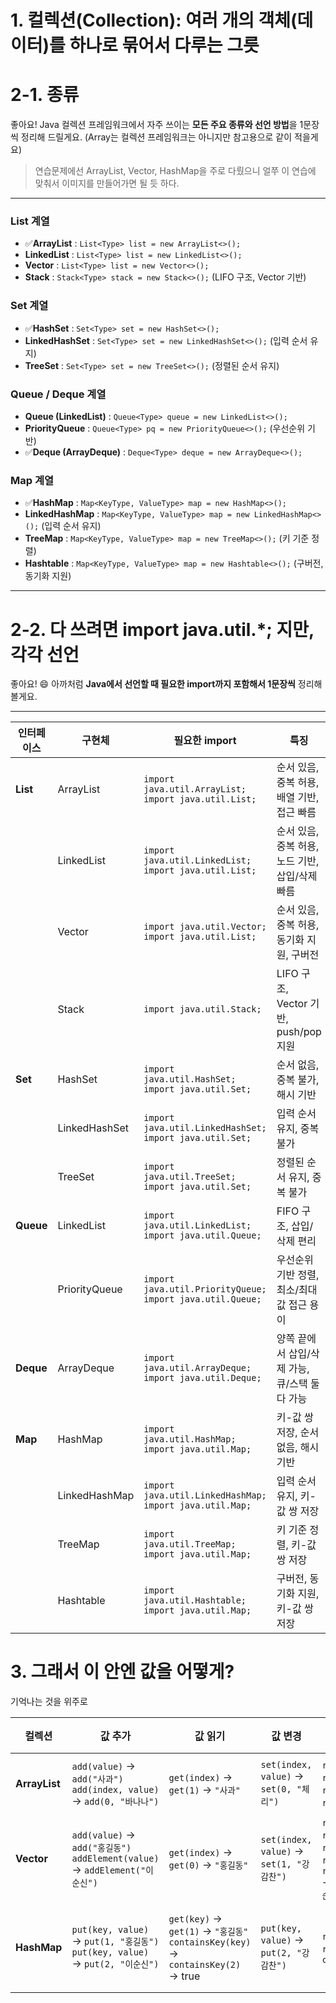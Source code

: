 # 1. 컬렉션(Collection): 여러 개의 객체(데이터)를 하나로 묶어서 다루는 그릇

# 2-1. 종류
좋아요! Java 컬렉션 프레임워크에서 자주 쓰이는 **모든 주요 종류와 선언 방법**을 1문장씩 정리해 드릴게요. (Array는 컬렉션 프레임워크는 아니지만 참고용으로 같이 적을게요)

>연습문제에선 ArrayList, Vector, HashMap을 주로 다뤘으니 얼쭈 이 연습에 맞춰서 이미지를 만들어가면 될 듯 하다.

---

### **List 계열**

* ✅**ArrayList** : `List<Type> list = new ArrayList<>();`
* **LinkedList** : `List<Type> list = new LinkedList<>();`
* **Vector** : `List<Type> list = new Vector<>();`
* **Stack** : `Stack<Type> stack = new Stack<>();` (LIFO 구조, Vector 기반)

### **Set 계열**

* ✅**HashSet** : `Set<Type> set = new HashSet<>();`
* **LinkedHashSet** : `Set<Type> set = new LinkedHashSet<>();` (입력 순서 유지)
* **TreeSet** : `Set<Type> set = new TreeSet<>();` (정렬된 순서 유지)

### **Queue / Deque 계열**

* **Queue (LinkedList)** : `Queue<Type> queue = new LinkedList<>();`
* **PriorityQueue** : `Queue<Type> pq = new PriorityQueue<>();` (우선순위 기반)
* ✅**Deque (ArrayDeque)** : `Deque<Type> deque = new ArrayDeque<>();`

### **Map 계열**

* ✅**HashMap** : `Map<KeyType, ValueType> map = new HashMap<>();`
* **LinkedHashMap** : `Map<KeyType, ValueType> map = new LinkedHashMap<>();` (입력 순서 유지)
* **TreeMap** : `Map<KeyType, ValueType> map = new TreeMap<>();` (키 기준 정렬)
* **Hashtable** : `Map<KeyType, ValueType> map = new Hashtable<>();` (구버전, 동기화 지원)

---

# 2-2. 다 쓰려면 import java.util.*; 지만, 각각 선언

좋아요! 😄 아까처럼 **Java에서 선언할 때 필요한 import까지 포함해서 1문장씩** 정리해 볼게요.

---

| 인터페이스     | 구현체           | 필요한 import                                                | 특징                              |
| --------- | ------------- | --------------------------------------------------------- | ------------------------------- |
| **List**  | ArrayList     | `import java.util.ArrayList; import java.util.List;`      | 순서 있음, 중복 허용, 배열 기반, 접근 빠름      |
|           | LinkedList    | `import java.util.LinkedList; import java.util.List;`     | 순서 있음, 중복 허용, 노드 기반, 삽입/삭제 빠름   |
|           | Vector        | `import java.util.Vector; import java.util.List;`         | 순서 있음, 중복 허용, 동기화 지원, 구버전       |
|           | Stack         | `import java.util.Stack;`                                 | LIFO 구조, Vector 기반, push/pop 지원 |
| **Set**   | HashSet       | `import java.util.HashSet; import java.util.Set;`         | 순서 없음, 중복 불가, 해시 기반             |
|           | LinkedHashSet | `import java.util.LinkedHashSet; import java.util.Set;`   | 입력 순서 유지, 중복 불가                 |
|           | TreeSet       | `import java.util.TreeSet; import java.util.Set;`         | 정렬된 순서 유지, 중복 불가                |
| **Queue** | LinkedList    | `import java.util.LinkedList; import java.util.Queue;`    | FIFO 구조, 삽입/삭제 편리               |
|           | PriorityQueue | `import java.util.PriorityQueue; import java.util.Queue;` | 우선순위 기반 정렬, 최소/최대 값 접근 용이       |
| **Deque** | ArrayDeque    | `import java.util.ArrayDeque; import java.util.Deque;`    | 양쪽 끝에서 삽입/삭제 가능, 큐/스택 둘 다 가능    |
| **Map**   | HashMap       | `import java.util.HashMap; import java.util.Map;`         | 키-값 쌍 저장, 순서 없음, 해시 기반          |
|           | LinkedHashMap | `import java.util.LinkedHashMap; import java.util.Map;`   | 입력 순서 유지, 키-값 쌍 저장              |
|           | TreeMap       | `import java.util.TreeMap; import java.util.Map;`         | 키 기준 정렬, 키-값 쌍 저장               |
|           | Hashtable     | `import java.util.Hashtable; import java.util.Map;`       | 구버전, 동기화 지원, 키-값 쌍 저장           |


# 3. 그래서 이 안엔 값을 어떻게?

기억나는 것을 위주로

| 컬렉션           | 값 추가                                                                         | 값 읽기                                                                              | 값 변경                                  | 값 삭제                                                                                                                             | 기타 주요 메소드 / 특징                                              | equals 사용 예시                                                                     |
| ------------- | ---------------------------------------------------------------------------- | --------------------------------------------------------------------------------- | ------------------------------------- | -------------------------------------------------------------------------------------------------------------------------------- | ----------------------------------------------------------- | -------------------------------------------------------------------------------- |
| **ArrayList** | `add(value)` → `add("사과")` <br> `add(index, value)` → `add(0, "바나나")`        | `get(index)` → `get(1)` → `"사과"`                                                  | `set(index, value)` → `set(0, "체리")`  | `remove(index)` → `remove(1)` → `"사과"` <br> `remove(value)` → `remove("체리")`                                                     | `size()`, `contains(value)`, `isEmpty()`, `clear()`         | `contains("사과")` / `remove("체리")` 시 내부적으로 equals() 사용                            |
| **Vector**    | `add(value)` → `add("홍길동")` <br> `addElement(value)` → `addElement("이순신")`   | `get(index)` → `get(0)` → `"홍길동"`                                                 | `set(index, value)` → `set(1, "강감찬")` | `remove(index)` → `remove(0)` → `"홍길동"` <br> `remove(value)` → `remove("강감찬")` / `removeElement(value)` → `removeElement("이순신")` | `size()`, `contains(value)`, `isEmpty()`, `clear()`, 동기화 지원 | `contains("홍길동")` / `remove("강감찬")` / `removeElement("이순신")` 시 내부적으로 equals() 사용 |
| **HashMap**   | `put(key, value)` → `put(1, "홍길동")` <br> `put(key, value)` → `put(2, "이순신")` | `get(key)` → `get(1)` → `"홍길동"` <br> `containsKey(key)` → `containsKey(2)` → true | `put(key, value)` → `put(2, "강감찬")`   | `remove(key)` → `remove(1)` → `"홍길동"` <br> `clear()`                                                                             | `size()`, `keySet()`, `values()`, `entrySet()`              | `containsValue("강감찬")` 시 equals() 사용, `get(2).equals("강감찬")` 로 값 비교 가능           |
